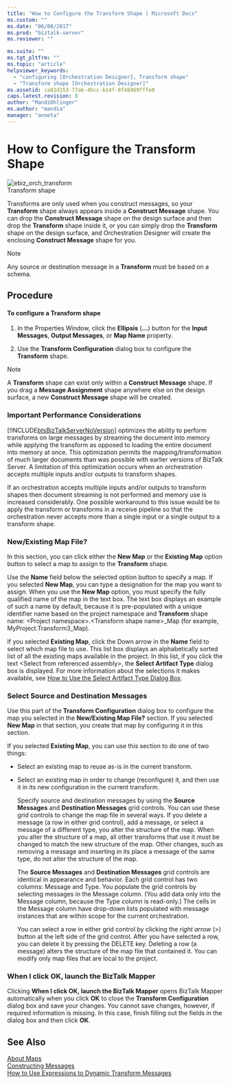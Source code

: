 ```yaml
---
title: "How to Configure the Transform Shape | Microsoft Docs"
ms.custom: ""
ms.date: "06/08/2017"
ms.prod: "biztalk-server"
ms.reviewer: ""

ms.suite: ""
ms.tgt_pltfrm: ""
ms.topic: "article"
helpviewer_keywords: 
  - "configuring [Orchestration Designer], Transform shape"
  - "Transform shape [Orchestration Designer]"
ms.assetid: ca81d153-77a6-4bcc-b14f-8f48469fffe0
caps.latest.revision: 8
author: "MandiOhlinger"
ms.author: "mandia"
manager: "anneta"
---
```

# How to Configure the Transform Shape
![](../core/media/ebiz-orch-transform.gif "ebiz_orch_transform")  
Transform shape  
  
 Transforms are only used when you construct messages, so your **Transform** shape always appears inside a **Construct Message** shape. You can drop the **Construct Message** shape on the design surface and then drop the **Transform** shape inside it, or you can simply drop the **Transform** shape on the design surface, and Orchestration Designer will create the enclosing **Construct Message** shape for you.  
  
> [!NOTE]
>  Any source or destination message in a **Transform** must be based on a schema.  
  
## Procedure  
  
#### To configure a Transform shape  
  
1.  In the Properties Window, click the **Ellipsis** (**...**) button for the **Input Messages**, **Output Messages**, or **Map Name** property.  
  
2.  Use the **Transform Configuration** dialog box to configure the **Transform** shape.  
  
> [!NOTE]
>  A **Transform** shape can exist only within a **Construct Message** shape. If you drag a **Message Assignment** shape anywhere else on the design surface, a new **Construct Message** shape will be created.  
  
### Important Performance Considerations  
 [!INCLUDE[btsBizTalkServerNoVersion](../includes/btsbiztalkservernoversion-md.md)] optimizes the ability to perform transforms on large messages by streaming the document into memory while applying the transform as opposed to loading the entire document into memory at once. This optimization permits the mapping/transformation of much larger documents than was possible with earlier versions of BizTalk Server. A limitation of this optimization occurs when an orchestration accepts multiple inputs and/or outputs to transform shapes.  
  
 If an orchestration accepts multiple inputs and/or outputs to transform shapes then document streaming is not performed and memory use is increased considerably. One possible workaround to this issue would be to apply the transform or transforms in a receive pipeline so that the orchestration never accepts more than a single input or a single output to a transform shape.  
  
### New/Existing Map File?  
 In this section, you can click either the **New Map** or the **Existing Map** option button to select a map to assign to the **Transform** shape.  
  
 Use the **Name** field below the selected option button to specify a map. If you selected **New Map**, you can type a designation for the map you want to assign. When you use the **New Map** option, you must specify the fully qualified name of the map in the text box. The text box displays an example of such a name by default, because it is pre-populated with a unique identifier name based on the project namespace and **Transform** shape name: \<Project namespace\>.\<Transform shape name\>_Map (for example, MyProject.Transform3_Map).  
  
 If you selected **Existing Map**, click the Down arrow in the **Name** field to select which map file to use. This list box displays an alphabetically sorted list of all the existing maps available in the project. In this list, if you click the text \<Select from referenced assembly\>, the **Select Artifact Type** dialog box is displayed. For more information about the selections it makes available, see [How to Use the Select Artifact Type Dialog Box](../core/how-to-use-the-select-artifact-type-dialog-box.md).  
  
### Select Source and Destination Messages  
 Use this part of the **Transform Configuration** dialog box to configure the map you selected in the **New/Existing Map File?** section. If you selected **New Map** in that section, you create that map by configuring it in this section.  
  
 If you selected **Existing Map**, you can use this section to do one of two things:  
  
- Select an existing map to reuse as-is in the current transform.  
  
- Select an existing map in order to change (reconfigure) it, and then use it in its new configuration in the current transform.  
  
  Specify source and destination messages by using the **Source Messages** and **Destination Messages** grid controls. You can use these grid controls to change the map file in several ways. If you delete a message (a row in either grid control), add a message, or select a message of a different type, you alter the structure of the map. When you alter the structure of a map, all other transforms that use it must be changed to match the new structure of the map. Other changes, such as removing a message and inserting in its place a message of the same type, do not alter the structure of the map.  
  
  The **Source Messages** and **Destination Messages** grid controls are identical in appearance and behavior. Each grid control has two columns: Message and Type. You populate the grid controls by selecting messages in the Message column. (You add data only into the Message column, because the Type column is read-only.) The cells in the Message column have drop-down lists populated with message instances that are within scope for the current orchestration.  
  
  You can select a row in either grid control by clicking the *right arrow* (>) button at the left side of the grid control. After you have selected a row, you can delete it by pressing the DELETE key. Deleting a row (a message) alters the structure of the map file that contained it. You can modify only map files that are local to the project.  
  
### When I click OK, launch the BizTalk Mapper  
 Clicking **When I click OK, launch the BizTalk Mapper** opens BizTalk Mapper automatically when you click **OK** to close the **Transform Configuration** dialog box and save your changes. You cannot save changes, however, if required information is missing. In this case, finish filling out the fields in the dialog box and then click **OK**.  
  
## See Also  
 [About Maps](../core/about-maps.md)   
 [Constructing Messages](../core/constructing-messages.md)   
 [How to Use Expressions to Dynamic Transform Messages](../core/how-to-use-expressions-to-dynamic-transform-messages.md)